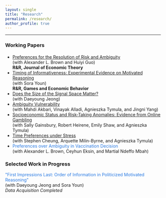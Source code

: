 ```yaml
---
layout: single
title: "Research"
permalink: /research/
author_profile: true
---
```


---

### Working Papers
<ul style="margin-top:1.25rem;">
<li>
  <a href="https://papers.ssrn.com/sol3/papers.cfm?abstract_id=4092231">
    Preferences for the Resolution of Risk and Ambiguity
  </a><br>
  (with Alexander L. Brown and Huiyi Guo)<br>
  <strong>R&amp;R, Journal of Economic Theory</strong>
</li>

  <li>
  <a href="https://papers.ssrn.com/sol3/papers.cfm?abstract_id=5043225">
    Timing of Informativeness: Experimental Evidence on Motivated Reasoning
  </a><br>
  (with Sora Youn)<br>
  <strong>R&amp;R, Games and Economic Behavior</strong>
  </li>


  <li>
    <a href="https://hyundamje.github.io/papers/Signal_Space.pdf">
      Does the Size of the Signal Space Matter?
    </a><br>
    (with Daeyoung Jeong)
  </li>

  <li>
    <a href="https://papers.ssrn.com/sol3/papers.cfm?abstract_id=4655454">
      Ambiguity Vulnerability
    </a><br>
    (with Mahdi Akbari, Vinayak Alladi, Agnieszka Tymula, and Jingni Yang)
  </li>

  <li>
    <a href="https://hyundamje.github.io/papers/SES_on_gambling.pdf">
      Socioeconomic Status and Risk-Taking Anomalies: Evidence from Online Gambling
    </a><br>
    (with Sally Gainsbury, Robert Heirene, Emily Shaw, and Agnieszka Tymula)
  </li>

  <li>
    <a href="https://hyundamje.github.io/papers/Stress.pdf">
      Time Preferences under Stress
    </a><br>
    (with Stephen Cheung, Arquette Milin-Byrne, and Agnieszka Tymula)
  </li>

  <li>
    <span style="color:#2a7ae2;">
      Preferences over Ambiguity in Vaccination Decision
    </span><br>
    (with Alexander L. Brown, Ceyhun Eksin, and Martial Ndeffo Mbah)
  </li>
  
</ul>


### Selected Work in Progress
  
  <span style="color: #2a7ae2;">"First Impressions Last: Order of Information in Politicized Motivated Reasoning"</span>      
  (with Daeyoung Jeong and Sora Youn)   
  _Data Acquisition Completed_

